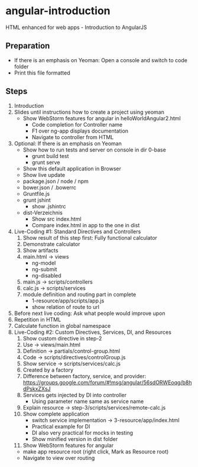 angular-introduction
====================

HTML enhanced for web apps - Introduction to AngularJS

Preparation
-----------
* If there is an emphasis on Yeoman: Open a console and switch to code folder
* Print this file formatted

Steps
-----

1. Introduction
1. Slides until instructions how to create a project using yeoman
   * Show WebStorm features for angular in helloWorldAngular2.html
     * Code completion for Controller name
     * F1 over ng-app displays documentation
     * Navigate to controller from HTML
1. Optional: If there is an emphasis on Yeoman
    * Show how to run tests and server on console in dir 0-base
       * grunt build test
       * grunt serve
    * Show this default application in Browser
    * Show live update
    * package.json / node / npm
    * bower.json / .bowerrc
    * Gruntfile.js
    * grunt jshint
      * show .jshintrc
    * dist-Verzeichnis
      * Show src index.html
      * Compare index.html in app to the one in dist
1. Live-Coding #1: Standard Directives and Controllers
   1. Show result of this step first: Fully functional calculator
   1. Demonstrate calculator
   1. Show artifacts
     1. main.html -> views
        * ng-model
        * ng-submit
        * ng-disabled
     1. main.js -> scripts/controllers
     1. calc.js -> scripts/services
   1. module definition and routing part in complete
      * 1-resource/app/scripts/app.js
      * show relation of route to url
1. Before next live coding: Ask what people would improve upon
 1. Repetition in HTML
 1. Calculate function in global namespace
1. Live-Coding #2: Custom Directives, Services, DI, and Resources
   1. Show custom directive in step-2
     1. Use -> views/main.html
     1. Definition -> partials/control-group.html
     1. Code -> scripts/directives/controlGroup.js
   1. Show service -> scripts/services/calc.js
     1. Created by a factory
     1. Difference between factory, service, and provider: https://groups.google.com/forum/#!msg/angular/56sdORWEoqg/b8hdPskxZXsJ
     1. Services gets injected by DI into controller
        * Using parameter name same as service name
   1. Explain resource -> step-3/scripts/services/remote-calc.js
   1. Show complete application
      * switch service implementation -> 3-resource/app/index.html
      * Practical example for DI
      * DI also very practical for mocks in testing
      * Show minified version in dist folder
   1. Show WebStorm features for angular
     * make app resource root (right click, Mark as Resource root)
     * Navigate to view over routing

